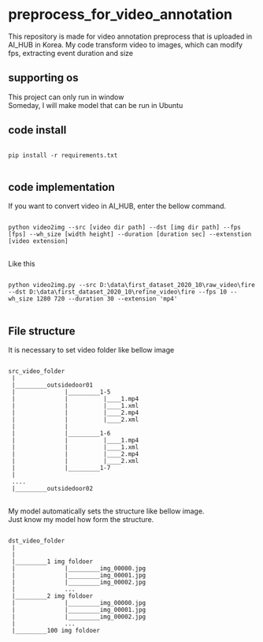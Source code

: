 # preprocess_for_video_annotation
This repository is made for video annotation preprocess that is uploaded in AI_HUB in Korea.
My code transform video to images, which can modify fps, extracting event duration and size

## supporting os
This project can only run in window  
Someday, I will make model that can be run in Ubuntu

## code install
<pre>
<code>
pip install -r requirements.txt
</code>
</pre>

## code implementation

If you want to convert video in AI_HUB, enter the bellow command.

<pre>
<code>
python video2img --src [video dir path] --dst [img dir path] --fps [fps] --wh_size [width height] --duration [duration sec] --extenstion [video extension]
</code>
</pre>

Like this

<pre>
<code>
python video2img.py --src D:\data\first_dataset_2020_10\raw_video\fire --dst D:\data\first_dataset_2020_10\refine_video\fire --fps 10 --wh_size 1280 720 --duration 30 --extension 'mp4'
</code>
</pre>

## File structure
It is necessary to set video folder like bellow image
<pre>
<code>
src_video_folder
 |
 |_________outsidedoor01
 |              |_________1-5
 |              |          |____1.mp4    
 |              |          |____1.xml
 |              |          |____2.mp4
 |              |          |____2.xml
 |              |
 |              |_________1-6
 |              |          |____1.mp4    
 |              |          |____1.xml
 |              |          |____2.mp4
 |              |          |____2.xml
 |              |_________1-7
 |              
 ....
 |_________outsidedoor02
</code>
</pre>

My model automatically sets the structure like bellow image.  
Just know my model how form the structure.
<pre>
<code>
dst_video_folder
 |
 |
 |_________1 img foldoer
 |              |_________img_00000.jpg    
 |              |_________img_00001.jpg
 |              |_________img_00002.jpg
 |              ...
 |_________2 img foldoer
 |              |_________img_00000.jpg    
 |              |_________img_00001.jpg
 |              |_________img_00002.jpg
 |              ...
 |_________100 img foldoer
</code>
</pre>